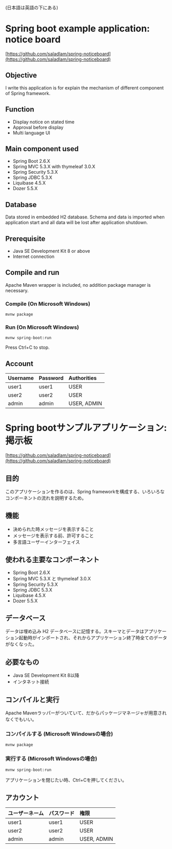 (日本語は英語の下にある)

# Spring boot example application: notice board
[https://github.com/saladlam/spring-noticeboard](https://github.com/saladlam/spring-noticeboard)

## Objective
I write this application is for explain the mechanism of different component of Spring framework.

## Function
- Display notice on stated time
- Approval before display
- Multi language UI

## Main component used
- Spring Boot 2.6.X
- Spring MVC 5.3.X with thymeleaf 3.0.X
- Spring Security 5.3.X
- Spring JDBC 5.3.X
- Liquibase 4.5.X
- Dozer 5.5.X

## Database
Data stored in embedded H2 database. Schema and data is imported when application start and all data will be lost after application shutdown.

## Prerequisite
- Java SE Development Kit 8 or above
- Internet connection

## Compile and run
Apache Maven wrapper is included, no addition package manager is necessary.

### Compile (On Microsoft Windows)
```
mvnw package
```

### Run (On Microsoft Windows)
```
mvnw spring-boot:run
```
Press Ctrl+C to stop.

## Account
| Username | Password | Authorities |
|:-------- |:-------- |:----------- |
| user1    | user1    | USER        |
| user2    | user2    | USER        |
| admin    | admin    | USER, ADMIN |


# Spring bootサンプルアプリケーション: 掲示板
[https://github.com/saladlam/spring-noticeboard](https://github.com/saladlam/spring-noticeboard)

## 目的
このアプリケーションを作るのは、Spring frameworkを構成する、いろいろなコンポーネントの流れを説明するため。

## 機能
- 決められた時メッセージを表示すること
- メッセージを表示する前、許可すること
- 多言語ユーザーインターフェイス

## 使われる主要なコンポーネント
- Spring Boot 2.6.X
- Spring MVC 5.3.X と thymeleaf 3.0.X
- Spring Security 5.3.X
- Spring JDBC 5.3.X
- Liquibase 4.5.X
- Dozer 5.5.X

## データベース
データは埋め込み H2 データベースに記憶する。スキーマとデータはアプリケーション起動時がインポートされ、それからアプリケーション終了時全てのデータがなくなった。

## 必要なもの
- Java SE Development Kit 8以降
- インタネット接続

## コンパイルと実行
Apache Mavenラッパーがついていて、だからパッケージマネージャが用意されなくでもいい。

### コンパイルする (Microsoft Windowsの場合)
```
mvnw package
```

### 実行する (Microsoft Windowsの場合)
```
mvnw spring-boot:run
```
アプリケーションを閉じたい時、Ctrl+Cを押してください。

## アカウント
| ユーザーネーム | パスワード | 権限 |
|:-------- |:-------- |:----------- |
| user1    | user1    | USER        |
| user2    | user2    | USER        |
| admin    | admin    | USER, ADMIN |
